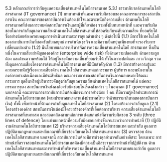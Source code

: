 5.3 หลักเกณฑ์การกำกับดูแลความเสี่ยงด้านเทคโนโลยีสารสนเทศ
5.3.1 ธรรมาภิบาลด้านเทคโนโลยีสารสนเทศ (IT governance)
(1) บทบาทหน้าที่และความรับผิดชอบของคณะกรรมการของสถาบันการเงิน
คณะกรรมการของสถาบันการเงินต้องเข้าใจและตระหนักถึงความเสี่ยง
ด้านเทคโนโลยีสารสนเทศที่ส่งผลกระทบต่อสถาบันการเงินและผู้ที่เกี่ยวข้อง รวมทั้งมีบทบาทหน้าที่
และความรับผิดชอบในการกำกับดูแลความเสี่ยงด้านเทคโนโลยีสารสนเทศให้สอดรับกับระดับความเสี่ยง
ที่ยอมรับได้ ซึ่งอย่างน้อยต้องครอบคลุมการดำเนินการและการดูแลด้านต่าง ๆ ดังต่อไปนี้
(1.1) มีการใช้เทคโนโลยีของสถาบันการเงินที่สอดรับกับกลยุทธ์
การดำเนินธุรกิจ
และมีความยืดหยุ่นเพียงพอที่จะรองรับการเปลี่ยนแปลงต่าง
(1.2) มีนโยบายและการบริหารจัดการความเสี่ยงด้านเทคโนโลยี
สารสนเทศ ซึ่งเป็นหนึ่งในความเสี่ยงสำคัญขององค์กร (enterprise wide risk) ทั้งด้านความปลอดภัย
ด้านความถูกต้อง และด้านความพร้อมใช้ ให้อยู่ในระดับความเสี่ยงที่ยอมรับได้ ทั้งในภาวะปกติและ
ภาวะวิกฤต รวมทั้งดูแลความเสี่ยงโครงการด้านเทคโนโลยีสารสนเทศที่มีนัยสำคัญด้วย
(1.3) มีการสร้างความรู้และความตระหนักรู้เรื่องความเสี่ยงด้าน
เทคโนโลยีสารสนเทศแก่กรรมการ ผู้บริหาร และพนักงานในองค์กรอย่างต่อเนื่องและมีประสิทธิผล
คณะกรรมการของสถาบันการเงินอาจมอบหมายให้คณะกรรมการ
ชุดอื่นหรือผู้บริหารระดับสูงกำกับดูแลความเสี่ยงด้านเทคโนโลยีสารสนเทศได้ แต่คณะกรรมการของ
สถาบันการเงินยังคงต้องรับผิดชอบในเรื่องดังกล่าว
ๆ ในอนาคต
(IT governance)
นอกจากนี้ คณะกรรมการสถาบันการเงินต้องมีกรรมการอย่างน้อย
1 คน ที่มีความรู้หรือประสบการณ์ด้านเทคโนโลยีสารสนเทศ (ตามประกาศธนาคารแห่งประเทศไทย
ว่าด้วยธรรมาภิบาลของสถาบันการเงิน) ทั้งนี้ เพื่อทำหน้าที่ด้านการกำกับดูแลเทคโนโลยีสารสนเทศ
(2) โครงสร้างการกำกับดูแล
(2.1) โครงสร้างองค์กร
สถาบันการเงินต้องมีโครงสร้างองค์กรที่เอื้อต่อการบริหาร
ความเสี่ยงด้านเทคโนโลยีสารสนเทศที่เหมาะสม และสอดคล้องตามหลักการแบ่งแยกหน้าที่ความรับผิดชอบ
3 ระดับ (three lines of defence) โดยแบ่งแยกหน้าที่ความรับผิดชอบอย่างชัดเจนระหว่างการทำหน้าที่
(1) ปฏิบัติงานด้านเทคโนโลยีสารสนเทศ (2) บริหารความเสี่ยงด้านเทคโนโลยีสารสนเทศ และกำกับ
ดูแลการปฏิบัติตามกฎหมายและหลักเกณฑ์ที่เกี่ยวข้องกับเทคโนโลยีสารสนเทศ และ (3) ตรวจสอบ
ด้านเทคโนโลยีสารสนเทศ นอกจากนี้ สถาบันการเงินต้องมีการถ่วงดุลอำนาจกันอย่างอิสระ โดยเฉพาะ
การทําหน้าที่ตรวจสอบด้านเทคโนโลยีสารสนเทศต้องมีความเป็นอิสระจากการทำหน้าที่ปฏิบัติงาน
ด้านเทคโนโลยีสารสนเทศและการทำหน้าที่บริหารความเสี่ยงด้านเทคโนโลยีสารสนเทศและกำกับ
ดูแลการปฏิบัติตามกฎหมายและหลักเกณฑ์ที่เกี่ยวข้องกับเทคโนโลยีสารสนเทศ
